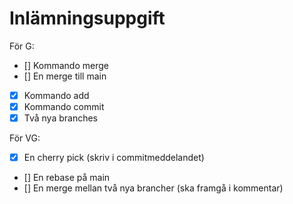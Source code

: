 # Inlämningsuppgift 

För G: 
- [] Kommando merge
- [] En merge till main 
- [X] Kommando add
- [X] Kommando commit 
- [X] Två nya branches

För VG: 
- [X] En cherry pick (skriv i commitmeddelandet)
- [] En rebase på main 
- [] En merge mellan två nya brancher (ska framgå i kommentar)